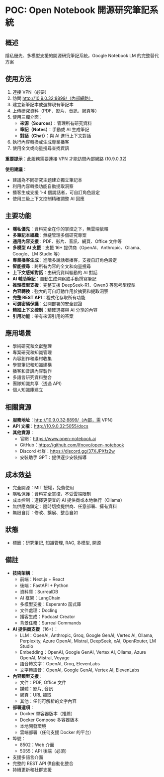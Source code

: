 # POC: Open Notebook 開源研究筆記系統

## 概述
隱私優先、多模型支援的開源研究筆記系統，Google Notebook LM 的完整替代方案

## 使用方法
1. 連接 VPN（必要）
2. 訪問 http://10.9.0.32:8899/（內部網路）
3. 建立新筆記本或選擇現有筆記本
4. 上傳研究資料（PDF、影片、音訊、網頁等）
5. 使用三欄介面：
   - **來源（Sources）**：管理所有研究資料
   - **筆記（Notes）**：手動或 AI 生成筆記
   - **對話（Chat）**：與 AI 進行上下文對話
6. 執行內容轉換或生成專業播客
7. 使用全文或向量搜尋查找資訊

**重要提示**：此服務需要連接 VPN 才能訪問內部網路 (10.9.0.32)

**使用建議**：
- 建議為不同研究主題建立獨立筆記本
- 利用內容轉換功能自動提取洞察
- 播客生成支援 1-4 個說話者，可自訂角色設定
- 使用三級上下文控制精確調整 AI 回應

## 主要功能
- **隱私優先**：資料完全在你的掌控之下，無雲端依賴
- **多筆記本組織**：無縫管理多個研究專案
- **通用內容支援**：PDF、影片、音訊、網頁、Office 文件等
- **多模型 AI 支援**：支援 16+ 提供商（OpenAI、Anthropic、Ollama、Google、LM Studio 等）
- **專業播客生成**：進階多說話者播客，支援自訂角色設定
- **智能搜尋**：跨所有內容的全文和向量搜尋
- **上下文感知對話**：由研究資料驅動的 AI 對話
- **AI 輔助筆記**：自動生成洞察或手動撰寫筆記
- **推理模型支援**：完整支援 DeepSeek-R1、Qwen3 等思考型模型
- **內容轉換**：強大的可自訂動作用於摘要和提取洞察
- **完整 REST API**：程式化存取所有功能
- **可選密碼保護**：公開部署的安全認證
- **精細上下文控制**：精確選擇與 AI 分享的內容
- **引用功能**：帶有來源引用的答案

## 應用場景
- 學術研究和文獻整理
- 專案研究和知識管理
- 內容創作和素材收集
- 學習筆記和知識建構
- 播客和音訊內容製作
- 多語言研究資料整合
- 團隊知識共享（透過 API）
- 個人知識庫建立

## 相關資源
- **服務地址**：http://10.9.0.32:8899/（內部，需 VPN）
- **API 文檔**：http://10.9.0.32:5055/docs
- **其他資源**：
  - 官網：https://www.open-notebook.ai
  - GitHub：https://github.com/lfnovo/open-notebook
  - Discord 社群：https://discord.gg/37XJPXfz2w
  - 安裝助手 GPT：提供逐步安裝指導

## 成本效益
- 完全開源：MIT 授權，免費使用
- 隱私保護：資料完全掌控，不受雲端限制
- 成本控制：選擇更便宜的 AI 提供商或本地執行（Ollama）
- 無供應商鎖定：隨時切換提供商、任意部署、擁有資料
- 無限自訂：修改、擴展、整合自如

## 狀態
- 標籤：研究筆記, 知識管理, RAG, 多模型, 開源

## 備註
- **技術架構**：
  - 前端：Next.js + React
  - 後端：FastAPI + Python
  - 資料庫：SurrealDB
  - AI 框架：LangChain
  - 多模型支援：Esperanto 函式庫
  - 文件處理：Docling
  - 播客生成：Podcast Creator
  - 背景任務：Surreal Commands
- **AI 提供商支援**（16+）：
  - LLM：OpenAI, Anthropic, Groq, Google GenAI, Vertex AI, Ollama, Perplexity, Azure OpenAI, Mistral, DeepSeek, xAI, OpenRouter, LM Studio
  - Embedding：OpenAI, Google GenAI, Vertex AI, Ollama, Azure OpenAI, Mistral, Voyage
  - 語音轉文字：OpenAI, Groq, ElevenLabs
  - 文字轉語音：OpenAI, Google GenAI, Vertex AI, ElevenLabs
- **內容類型支援**：
  - 文件：PDF, Office 文件
  - 媒體：影片, 音訊
  - 網頁：URL 抓取
  - 其他：任何可解析的文字內容
- **部署選項**：
  - Docker 單容器版本（推薦）
  - Docker Compose 多容器版本
  - 本地開發環境
  - 雲端部署（任何支援 Docker 的平台）
- 埠號：
  - 8502：Web 介面
  - 5055：API 後端（必須）
- 支援多語言介面
- 完整的 REST API 供自動化整合
- 持續更新和社群支援

